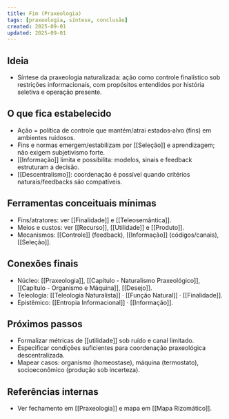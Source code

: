 ```yaml
---
title: Fim (Praxeologia)
tags: [praxeologia, síntese, conclusão]
created: 2025-09-01
updated: 2025-09-01
---
```


## Ideia
- Síntese da praxeologia naturalizada: ação como controle finalístico sob restrições informacionais, com propósitos entendidos por história seletiva e operação presente.

## O que fica estabelecido
- Ação = política de controle que mantém/atrai estados‑alvo (fins) em ambientes ruidosos.
- Fins e normas emergem/estabilizam por [[Seleção]] e aprendizagem; não exigem subjetivismo forte.
- [[Informação]] limita e possibilita: modelos, sinais e feedback estruturam a decisão.
- [[Descentralismo]]: coordenação é possível quando critérios naturais/feedbacks são compatíveis.

## Ferramentas conceituais mínimas
- Fins/atratores: ver [[Finalidade]] e [[Teleosemântica]].
- Meios e custos: ver [[Recurso]], [[Utilidade]] e [[Produto]].
- Mecanismos: [[Controle]] (feedback), [[Informação]] (códigos/canais), [[Seleção]].

## Conexões finais
- Núcleo: [[Praxeologia]], [[Capítulo - Naturalismo Praxeológico]], [[Capítulo - Organismo e Máquina]], [[Desejo]].
- Teleologia: [[Teleologia Naturalista]] · [[Função Natural]] · [[Finalidade]].
- Epistêmico: [[Entropia Informacional]] · [[Informação]].

## Próximos passos
- Formalizar métricas de [[utilidade]] sob ruído e canal limitado.
- Especificar condições suficientes para coordenação praxeológica descentralizada.
- Mapear casos: organismo (homeostase), máquina (termostato), socioeconômico (produção sob incerteza).

## Referências internas
- Ver fechamento em [[Praxeologia]] e mapa em [[Mapa Rizomático]].
